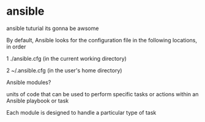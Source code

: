 # ansible 
ansible tuturial
its gonna be awsome



By default, Ansible looks for the configuration file in the following locations, in order

1    ./ansible.cfg (in the current working directory)

2   ~/.ansible.cfg (in the user's home directory)


Ansible modules?

units of code that can be used to perform specific tasks or actions within an Ansible playbook or task

Each module is designed to handle a particular type of task



